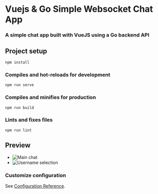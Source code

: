 # Vuejs & Go Simple Websocket Chat App
### A simple chat app built with VueJS using a Go backend API
## Project setup
```
npm install
```

### Compiles and hot-reloads for development
```
npm run serve
```

### Compiles and minifies for production
```
npm run build
```

### Lints and fixes files
```
npm run lint
```

## Preview
- ![Main chat](https://i.imgur.com/PmmF4kI.png)
- ![Username selection](https://i.imgur.com/I4vETND.png)


### Customize configuration
See [Configuration Reference](https://cli.vuejs.org/config/).
